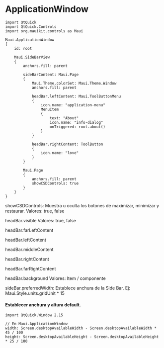 # ApplicationWindow

```
import QtQuick
import QtQuick.Controls
import org.mauikit.controls as Maui
 
Maui.ApplicationWindow
{
    id: root
    
    Maui.SideBarView
    {
        anchors.fill: parent
        
        sideBarContent: Maui.Page
        {
            Maui.Theme.colorSet: Maui.Theme.Window
            anchors.fill: parent
            
            headBar.leftContent: Maui.ToolButtonMenu
            {
                icon.name: "application-menu"
                MenuItem
                {
                    text: "About"
                    icon.name: "info-dialog"
                    onTriggered: root.about()
                }
            }
            
            headBar.rightContent: ToolButton
            {
                icon.name: "love"
            }
        }
        
        Maui.Page
        {
            anchors.fill: parent
            showCSDControls: true
        }
    }
}

```

showCSDControls: Muestra u oculta los botones de maximizar, minimizar y restaurar. Valores: true, false

headBar.visible Valores: true, false

headBar.farLeftContent

headBar.leftContent

headBar.middleContent

headBar.rightContent

headBar.farRightContent

headBar.background Valores: Item / componente

sideBar.preferredWidth: Establece anchura de la Side Bar. Ej: Maui.Style.units.gridUnit \* 15

#### Establecer anchura y altura default.

```
import QtQuick.Window 2.15

// En Maui.ApplicationWindow
width: Screen.desktopAvailableWidth - Screen.desktopAvailableWidth * 45 / 100
height: Screen.desktopAvailableHeight - Screen.desktopAvailableHeight * 25 / 100
```

